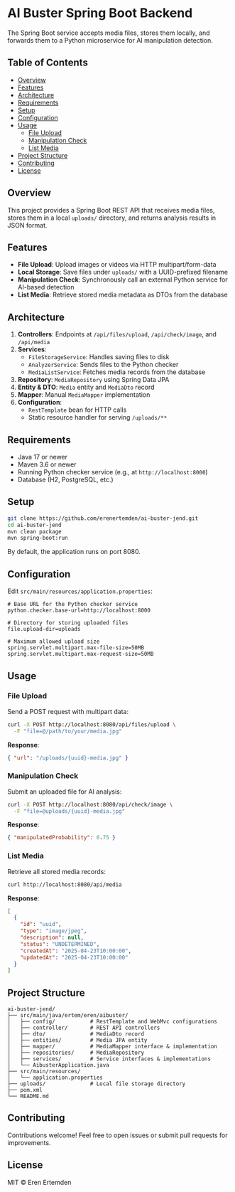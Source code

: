 # AI Buster Spring Boot Backend

The Spring Boot service accepts media files, stores them locally, and forwards them to a Python microservice for AI manipulation detection.

## Table of Contents

- [Overview](#overview)
- [Features](#features)
- [Architecture](#architecture)
- [Requirements](#requirements)
- [Setup](#setup)
- [Configuration](#configuration)
- [Usage](#usage)
    - [File Upload](#file-upload)
    - [Manipulation Check](#manipulation-check)
    - [List Media](#list-media)
- [Project Structure](#project-structure)
- [Contributing](#contributing)
- [License](#license)

## Overview

This project provides a Spring Boot REST API that receives media files, stores them in a local `uploads/` directory, and returns analysis results in JSON format.

## Features

- **File Upload**: Upload images or videos via HTTP multipart/form-data
- **Local Storage**: Save files under `uploads/` with a UUID-prefixed filename
- **Manipulation Check**: Synchronously call an external Python service for AI-based detection
- **List Media**: Retrieve stored media metadata as DTOs from the database

## Architecture

1. **Controllers**: Endpoints at `/api/files/upload`, `/api/check/image`, and `/api/media`
2. **Services**:
    - `FileStorageService`: Handles saving files to disk
    - `AnalyzerService`: Sends files to the Python checker
    - `MediaListService`: Fetches media records from the database
3. **Repository**: `MediaRepository` using Spring Data JPA
4. **Entity & DTO**: `Media` entity and `MediaDto` record
5. **Mapper**: Manual `MediaMapper` implementation
6. **Configuration**:
    - `RestTemplate` bean for HTTP calls
    - Static resource handler for serving `/uploads/**`

## Requirements

- Java 17 or newer
- Maven 3.6 or newer
- Running Python checker service (e.g., at `http://localhost:8000`)
- Database (H2, PostgreSQL, etc.)

## Setup

```bash
git clone https://github.com/erenertemden/ai-buster-jend.git
cd ai-buster-jend
mvn clean package
mvn spring-boot:run
```

By default, the application runs on port 8080.

## Configuration

Edit `src/main/resources/application.properties`:

```properties
# Base URL for the Python checker service
python.checker.base-url=http://localhost:8000

# Directory for storing uploaded files
file.upload-dir=uploads

# Maximum allowed upload size
spring.servlet.multipart.max-file-size=50MB
spring.servlet.multipart.max-request-size=50MB
```

## Usage

### File Upload

Send a POST request with multipart data:

```bash
curl -X POST http://localhost:8080/api/files/upload \
  -F "file=@/path/to/your/media.jpg"
```

**Response**:

```json
{ "url": "/uploads/{uuid}-media.jpg" }
```

### Manipulation Check

Submit an uploaded file for AI analysis:

```bash
curl -X POST http://localhost:8080/api/check/image \
  -F "file=@uploads/{uuid}-media.jpg"
```

**Response**:

```json
{ "manipulatedProbability": 0.75 }
```

### List Media

Retrieve all stored media records:

```bash
curl http://localhost:8080/api/media
```

**Response**:

```json
[
  {
    "id": "uuid",
    "type": "image/jpeg",
    "description": null,
    "status": "UNDETERMINED",
    "createdAt": "2025-04-23T10:00:00",
    "updatedAt": "2025-04-23T10:00:00"
  }
]
```

## Project Structure

```
ai-buster-jend/
├── src/main/java/ertem/eren/aibuster/
│   ├── config/           # RestTemplate and WebMvc configurations
│   ├── controller/       # REST API controllers
│   ├── dto/              # MediaDto record
│   ├── entities/         # Media JPA entity
│   ├── mapper/           # MediaMapper interface & implementation
│   ├── repositories/     # MediaRepository
│   ├── services/         # Service interfaces & implementations
│   └── AibusterApplication.java
├── src/main/resources/
│   └── application.properties
├── uploads/              # Local file storage directory
├── pom.xml
└── README.md
```

## Contributing

Contributions welcome! Feel free to open issues or submit pull requests for improvements.

## License

MIT © Eren Ertemden

